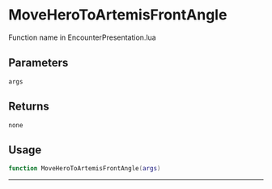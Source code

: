 # MoveHeroToArtemisFrontAngle
Function name in EncounterPresentation.lua
## Parameters
`args`
## Returns
`none`
## Usage
```lua
function MoveHeroToArtemisFrontAngle(args)
```
---
